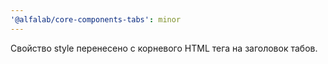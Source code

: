 ```yaml
---
'@alfalab/core-components-tabs': minor
---
```


Свойство style перенесено с корневого HTML тега на заголовок табов.
